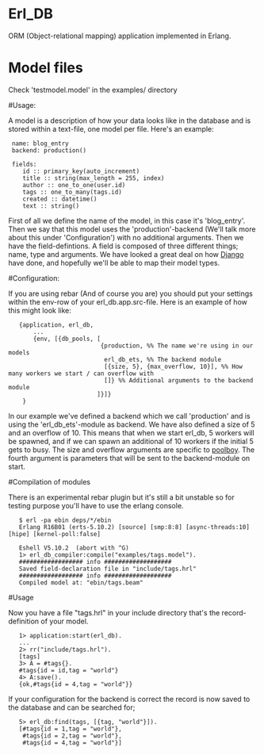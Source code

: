 # Erl_DB
ORM (Object-relational mapping) application implemented in Erlang.

# Model files
Check 'testmodel.model' in the examples/ directory

#Usage:

A model is a description of how your data looks like in the database and is stored within a text-file, one model per file.
Here's an example:

     name: blog_entry
     backend: production()

     fields:
        id :: primary_key(auto_increment)
        title :: string(max_length = 255, index)
        author :: one_to_one(user.id)
        tags :: one_to_many(tags.id)
        created :: datetime()
        text :: string()

First of all we define the name of the model, in this case it's 'blog_entry'. Then we say that this model uses the 'production'-backend (We'll talk more about this
under 'Configuration') with no additional arguments. Then we have the field-defintions. A field is composed of three different things;
name, type and arguments. We have looked a great deal on how [Django](https://www.djangoproject.com/) have done, and hopefully we'll be able to map their model types.

#Configuration:

If you are using rebar (And of course you are) you should put your settings within the env-row of your erl_db.app.src-file.
Here is an example of how this might look like:

       {application, erl_db,
           ...
           {env, [{db_pools, [
                              {production, %% The name we're using in our models
                               erl_db_ets, %% The backend module
                               [{size, 5}, {max_overflow, 10}], %% How many workers we start / can overflow with
                               []} %% Additional arguments to the backend module
                             ]}]}
        }

In our example we've defined a backend which we call 'production' and is using the 'erl_db_ets'-module as backend. We have also defined a size of 5 and an overflow
of 10. This means that when we start erl_db, 5 workers will be spawned, and if we can spawn an additional of 10 workers if the initial 5 gets to busy. The size and overflow
arguments are specific to [poolboy](https://github.com/devinus/poolboy). The fourth argument is parameters that will be sent to the backend-module on start.


#Compilation of modules

There is an experimental rebar plugin but it's still a bit unstable so for testing purpose you'll have to use the erlang console.

       $ erl -pa ebin deps/*/ebin
       Erlang R16B01 (erts-5.10.2) [source] [smp:8:8] [async-threads:10] [hipe] [kernel-poll:false]

       Eshell V5.10.2  (abort with ^G)
       1> erl_db_compiler:compile("examples/tags.model").
       ################## info ###################
       Saved field-declaration file in "include/tags.hrl"
       ################## info ###################
       Compiled model at: "ebin/tags.beam"

#Usage

Now you have a file "tags.hrl" in your include directory that's the record-definition of your model.

       1> application:start(erl_db).
       ...
       2> rr("include/tags.hrl").
       [tags]
       3> A = #tags{}.
       #tags{id = id,tag = "world"}
       4> A:save().
       {ok,#tags{id = 4,tag = "world"}}

If your configuration for the backend is correct the record is now saved to the database and can be searched for;

       5> erl_db:find(tags, [{tag, "world"}]).
       [#tags{id = 1,tag = "world"},
        #tags{id = 2,tag = "world"},
        #tags{id = 4,tag = "world"}]
